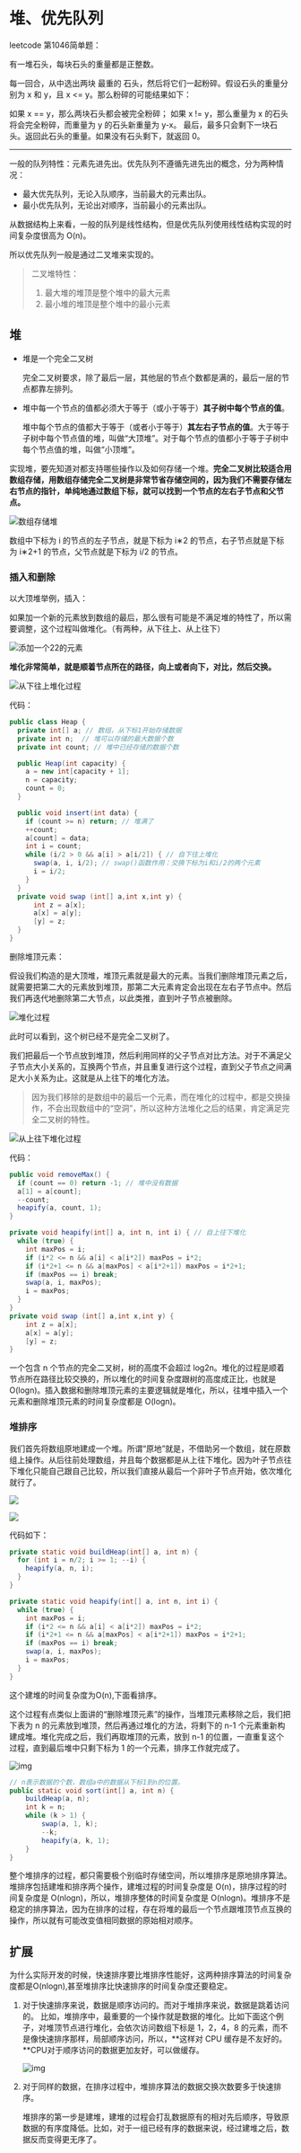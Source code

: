 # 堆、优先队列

leetcode 第1046简单题：

有一堆石头，每块石头的重量都是正整数。

每一回合，从中选出两块 最重的 石头，然后将它们一起粉碎。假设石头的重量分别为 x 和 y，且 x <= y。那么粉碎的可能结果如下：

如果 x == y，那么两块石头都会被完全粉碎；
如果 x != y，那么重量为 x 的石头将会完全粉碎，而重量为 y 的石头新重量为 y-x。
最后，最多只会剩下一块石头。返回此石头的重量。如果没有石头剩下，就返回 0。

---

一般的队列特性：元素先进先出。优先队列不遵循先进先出的概念，分为两种情况：

- 最大优先队列，无论入队顺序，当前最大的元素出队。
- 最小优先队列，无论出对顺序，当前最小的元素出队。

从数据结构上来看，一般的队列是线性结构，但是优先队列使用线性结构实现的时间复杂度很高为 O(n)。

所以优先队列一般是通过二叉堆来实现的。

> 二叉堆特性：
>
> 1. 最大堆的堆顶是整个堆中的最大元素
> 2. 最小堆的堆顶是整个堆中的最小元素

## 堆

- 堆是一个完全二叉树

  完全二叉树要求，除了最后一层，其他层的节点个数都是满的，最后一层的节点都靠左排列。

- 堆中每一个节点的值都必须大于等于（或小于等于）**其子树中每个节点的值**。

  堆中每个节点的值都大于等于（或者小于等于）**其左右子节点的值**。大于等于子树中每个节点值的堆，叫做“大顶堆”。对于每个节点的值都小于等于子树中每个节点值的堆，叫做“小顶堆”。

实现堆，要先知道对都支持哪些操作以及如何存储一个堆。**完全二叉树比较适合用数组存储，用数组存储完全二叉树是非常节省存储空间的，因为我们不需要存储左右节点的指针，单纯地通过数组下标，就可以找到一个节点的左右子节点和父节点。**

![数组存储堆](../myimage/4d349f57947df6590a2dd1364c3b0b1e.png)

数组中下标为 i 的节点的左子节点，就是下标为 i∗2 的节点，右子节点就是下标为 i∗2+1 的节点，父节点就是下标为 i/2 的节点。

### 插入和删除

以大顶堆举例，插入：

如果加一个新的元素放到数组的最后，那么很有可能是不满足堆的特性了，所以需要调整，这个过程叫做堆化。（有两种，从下往上、从上往下）

![添加一个22的元素](../myimage/e578654f930002a140ebcf72b11eb722.png)

**堆化非常简单，就是顺着节点所在的路径，向上或者向下，对比，然后交换。**

![从下往上堆化过程](../myimage/e3744661e038e4ae570316bc862b2c0e.png)

代码：

```java
public class Heap {
  private int[] a; // 数组，从下标1开始存储数据
  private int n;  // 堆可以存储的最大数据个数
  private int count; // 堆中已经存储的数据个数

  public Heap(int capacity) {
    a = new int[capacity + 1];
    n = capacity;
    count = 0;
  }

  public void insert(int data) {
    if (count >= n) return; // 堆满了
    ++count;
    a[count] = data;
    int i = count;
    while (i/2 > 0 && a[i] > a[i/2]) { // 自下往上堆化
      swap(a, i, i/2); // swap()函数作用：交换下标为i和i/2的两个元素
      i = i/2;
    }
  }
  private void swap (int[] a,int x,int y) {
      int z = a[x];
      a[x] = a[y];
      [y] = z;
  }
}
```

删除堆顶元素：

假设我们构造的是大顶堆，堆顶元素就是最大的元素。当我们删除堆顶元素之后，就需要把第二大的元素放到堆顶，那第二大元素肯定会出现在左右子节点中。然后我们再迭代地删除第二大节点，以此类推，直到叶子节点被删除。

![堆化过程](../myimage/5916121b08da6fc0636edf1fc24b5a81.png)

此时可以看到，这个树已经不是完全二叉树了。

我们把最后一个节点放到堆顶，然后利用同样的父子节点对比方法。对于不满足父子节点大小关系的，互换两个节点，并且重复进行这个过程，直到父子节点之间满足大小关系为止。这就是从上往下的堆化方法。

> 因为我们移除的是数组中的最后一个元素，而在堆化的过程中，都是交换操作，不会出现数组中的“空洞”，所以这种方法堆化之后的结果，肯定满足完全二叉树的特性。

![从上往下堆化过程](https://static001.geekbang.org/resource/image/11/60/110d6f442e718f86d2a1d16095513260.jpg)

代码：

```java
public void removeMax() {
  if (count == 0) return -1; // 堆中没有数据
  a[1] = a[count];
  --count;
  heapify(a, count, 1);
}

private void heapify(int[] a, int n, int i) { // 自上往下堆化
  while (true) {
    int maxPos = i;
    if (i*2 <= n && a[i] < a[i*2]) maxPos = i*2;
    if (i*2+1 <= n && a[maxPos] < a[i*2+1]) maxPos = i*2+1;
    if (maxPos == i) break;
    swap(a, i, maxPos);
    i = maxPos;
  }
}
private void swap (int[] a,int x,int y) {
    int z = a[x];
    a[x] = a[y];
    [y] = z;
}
```

一个包含 n 个节点的完全二叉树，树的高度不会超过 log2n。堆化的过程是顺着节点所在路径比较交换的，所以堆化的时间复杂度跟树的高度成正比，也就是 O(logn)。插入数据和删除堆顶元素的主要逻辑就是堆化，所以，往堆中插入一个元素和删除堆顶元素的时间复杂度都是 O(logn)。

### 堆排序

我们首先将数组原地建成一个堆。所谓“原地”就是，不借助另一个数组，就在原数组上操作。从后往前处理数组，并且每个数据都是从上往下堆化。因为叶子节点往下堆化只能自己跟自己比较，所以我们直接从最后一个非叶子节点开始，依次堆化就行了。

![](../myimage/50c1e6bc6fe68378d0a66bdccfff441e.png)

![](../myimage/aabb8d15b1b92d5e040895589c60419d.png)

代码如下：

```java
private static void buildHeap(int[] a, int n) {
  for (int i = n/2; i >= 1; --i) {
    heapify(a, n, i);
  }
}

private static void heapify(int[] a, int n, int i) {
  while (true) {
    int maxPos = i;
    if (i*2 <= n && a[i] < a[i*2]) maxPos = i*2;
    if (i*2+1 <= n && a[maxPos] < a[i*2+1]) maxPos = i*2+1;
    if (maxPos == i) break;
    swap(a, i, maxPos);
    i = maxPos;
  }
}
```

这个建堆的时间复杂度为O(n),下面看排序。

这个过程有点类似上面讲的“删除堆顶元素”的操作，当堆顶元素移除之后，我们把下表为 n 的元素放到堆顶，然后再通过堆化的方法，将剩下的 n-1 个元素重新构建成堆。堆化完成之后，我们再取堆顶的元素，放到 n-1 的位置，一直重复这个过程，直到最后堆中只剩下标为 1 的一个元素，排序工作就完成了。

![img](../myimage/23958f889ca48dbb8373f521708408d1.png)

```java
// n表示数据的个数，数组a中的数据从下标1到n的位置。
public static void sort(int[] a, int n) { 
    buildHeap(a, n); 
    int k = n; 
    while (k > 1) { 
        swap(a, 1, k);
        --k; 
        heapify(a, k, 1);
    }
}
```

整个堆排序的过程，都只需要极个别临时存储空间，所以堆排序是原地排序算法。堆排序包括建堆和排序两个操作，建堆过程的时间复杂度是 O(n)，排序过程的时间复杂度是 O(nlogn)，所以，堆排序整体的时间复杂度是 O(nlogn)。堆排序不是稳定的排序算法，因为在排序的过程，存在将堆的最后一个节点跟堆顶节点互换的操作，所以就有可能改变值相同数据的原始相对顺序。

## 扩展

为什么实际开发的时候，快速排序要比堆排序性能好，这两种排序算法的时间复杂度都是O(nlogn),甚至堆排序比快速排序的时间复杂度还要稳定。

1. 对于快速排序来说，数据是顺序访问的。而对于堆排序来说，数据是跳着访问的。 比如，堆排序中，最重要的一个操作就是数据的堆化。比如下面这个例子，对堆顶节点进行堆化，会依次访问数组下标是 1，2，4，8 的元素，而不是像快速排序那样，局部顺序访问，所以，**这样对 CPU 缓存是不友好的。**CPU对于顺序访问的数据更加友好，可以做缓存。

   ![img](../myimage/838a38286dcace89ca63895b77ae8ece.png)

2. 对于同样的数据，在排序过程中，堆排序算法的数据交换次数要多于快速排序。

   堆排序的第一步是建堆，建堆的过程会打乱数据原有的相对先后顺序，导致原数据的有序度降低。比如，对于一组已经有序的数据来说，经过建堆之后，数据反而变得更无序了。













